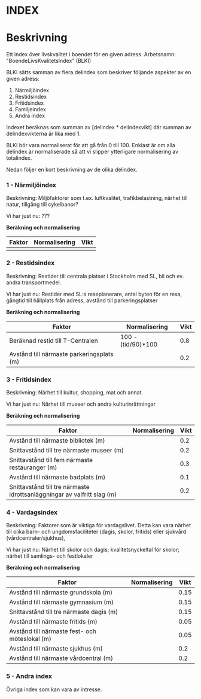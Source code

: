 INDEX
=====

Beskrivning
===========
Ett index över livskvalitet i boendet för en given adress. Arbetsnamn: "BoendeLivsKvalitetsIndex" (BLKI)

BLKI sätts samman av flera delindex som beskriver följande aspekter av en given adress:
1. Närmiljöindex
2. Restidsindex
3. Fritidsindex
4. Familjeindex
5. Andra index

Indexet beräknas som summan av [delindex * delindexvikt] där summan av delindexvikterna är lika med 1.

BLKI bör vara normaliserat för att gå från 0 till 100. Enklast är om alla delindex är normaliserade så att vi slipper ytterligare normalisering av totalindex.

Nedan följer en kort beskrivning av de olika delindex.


### 1 - Närmiljöindex
Beskrivning: Miljöfaktorer som t.ex. luftkvalitet, trafikbelastning, närhet till natur, tillgång till cykelbanor?

Vi har just nu: ???

**Beräkning och normalisering**

| Faktor | Normalisering | Vikt |
| ------ | ------------- | ---- |
| | | |


### 2 - Restidsindex
Beskrivning: Restider till centrala platser i Stockholm med SL, bil och ev. andra transportmedel.

Vi har just nu: Restider med SL:s reseplanerare, antal byten för en resa, gångtid till hållplats från adress, avstånd till parkeringsplatser

**Beräkning och normalisering**

| Faktor | Normalisering | Vikt |
| ------ | ------------- | ---- |
| Beräknad restid till T-Centralen | 100 - (tid/90)*100 | 0.8 |
| Avstånd till närmaste parkeringsplats (m) |  | 0.2 |



### 3 - Fritidsindex
Beskrivning: Närhet till kultur, shopping, mat och annat.

Vi har just nu: Närhet till museer och andra kulturinrättningar

**Beräkning och normalisering**

| Faktor | Normalisering | Vikt |
| ------ | ------------- | ---- |
| Avstånd till närmaste bibliotek (m) |  | 0.2 |
| Snittavstånd till tre närmaste museer (m) |  | 0.2 |
| Snittavstånd till fem närmaste restauranger (m) |  | 0.3 |
| Avstånd till närmaste badplats (m) |  | 0.1 |
| Snittavstånd till tre närmaste <br> idrottsanläggningar av valfritt slag (m) |  | 0.2 |



### 4 - Vardagsindex
Beskrivning: Faktorer som är viktiga för vardagslivet. Detta kan vara närhet till olika barn- och ungdomsfaciliteter (dagis, skolor, fritids) eller sjukvård (vårdcentraler/sjukhus), 

Vi har just nu: Närhet till skolor och dagis; kvalitetsnyckeltal för skolor; närhet till samlings- och festlokaler

**Beräkning och normalisering**

| Faktor | Normalisering | Vikt |
| ------ | ------------- | ---- |
| Avstånd till närmaste grundskola (m) |  | 0.15 |
| Avstånd till närmaste gymnasium (m) |  | 0.15 |
| Snittavstånd till tre närmaste dagis (m) |  | 0.15 |
| Avstånd till närmaste fritids (m) |  | 0.05 |
| Avstånd till närmaste fest- och möteslokal (m) |  | 0.05 |
| Avstånd till närmaste sjukhus (m) |  | 0.2 |
| Avstånd till närmaste vårdcentral (m) |  | 0.2 |


### 5 - Andra index
Övriga index som kan vara av intresse.

